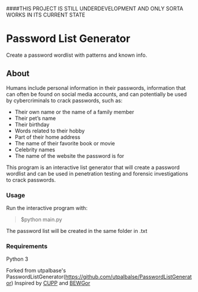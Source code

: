 ####THIS PROJECT IS STILL UNDERDEVELOPMENT AND ONLY SORTA WORKS IN ITS CURRENT STATE
# Password List Generator
Create a password wordlist with patterns and known info.

## About

Humans include personal information in their passwords, information that can often be found on social media accounts, and can potentially be used by cybercriminals to crack passwords, such as:

* Their own name or the name of a family member
* Their pet’s name
* Their birthday
* Words related to their hobby
* Part of their home address
* The name of their favorite book or movie
* Celebrity names
* The name of the website the password is for

This program is an interactive list generator that will create a password wordlist and can be used in penetration testing and forensic investigations to crack passwords. 

### Usage

Run the interactive program with:

> $python main.py

The password list will be created in the same folder in .txt

### Requirements

Python 3

Forked from utpalbase's PasswordListGenerator(https://github.com/utpalbalse/PasswordListGenerator)
Inspired by [CUPP](https://github.com/Mebus/cupp) and [BEWGor](https://github.com/berzerk0/BEWGor)
